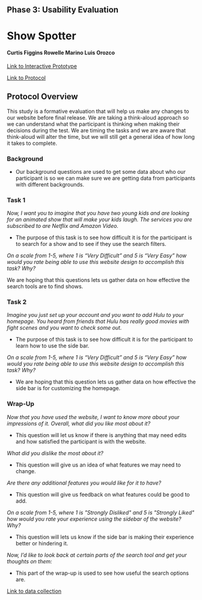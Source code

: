 ## Phase 3: Usability Evaluation

# Show Spotter

#### Curtis Figgins   Rowelle Marino   Luis Orozco
[Link to Interactive Prototype](https://xd.adobe.com/view/a63f6b9d-3a99-481e-93e1-ad330d476dbb-f36c/?fullscreen&hints=off)

[Link to Protocol](ShowSpotterUsabilityTest.pdf)
## Protocol Overview

This study is a formative evaluation that will help us make any changes to our website before final release. We are taking a think-aloud approach so we can understand
what the participant is thinking when making their decisions during the test. We are timing the tasks and we are aware that think-aloud will alter the time, but we will still
get a general idea of how long it takes to complete. 

### Background
* Our background questions are used to get some data about who our participant is so we can make sure we are getting data from participants with different backgrounds. 

### Task 1
*Now, I want you to imagine that you have two young kids and are looking for an animated show that will make your kids laugh. The services you are subscribed to are Netflix and Amazon Video.*

* The purpose of this task is to see how difficult it is for the participant is to search for a show and to see if they use the search filters. 

*On a scale from 1-5, where 1 is “Very Difficult” and 5 is “Very Easy” how  would you rate being able to use this website design to accomplish this task? Why?*

We are hoping that this questions lets us gather data on how effective the search tools are to find shows. 

### Task 2
*Imagine you just set up your account and you want to add Hulu to your homepage. You heard from friends that Hulu has really good movies with fight scenes and you want to check some out.*

* The purpose of this task is to see how difficult it is for the participant to learn how to use the side bar. 

*On a scale from 1-5, where 1 is “Very Difficult” and 5 is “Very Easy” how  would you rate being able to use this website design to accomplish this task? Why?*

* We are hoping that this question lets us gather data on how effective the side bar is for customizing the homepage.

### Wrap-Up
*Now that you have used the website, I want to know more about your impressions of it. Overall, what did you like most about it?*

* This question will let us know if there is anything that may need edits and how satisfied the participant is with the website.  

*What did you dislike the most about it?*

* This question will give us an idea of what features we may need to change.

*Are there any additional features you would like for it to have?*

* This question will give us feedback on what features could be good to add. 

*On a scale from 1-5, where 1 is "Strongly Disliked" and 5 is "Strongly Liked" how  would you rate your experience using the sidebar of the website?  Why?*

* This question will lets us know if the side bar is making their experience better or hindering it.

*Now, I’d like to look back at certain parts of the search tool and get your thoughts on them:*

* This part of the wrap-up is used to see how useful the search options are.




[Link to data collection](https://docs.google.com/spreadsheets/d/1NPHlq8AJrkLPIaopTqCFFZ1rRABsQXSCm-ZBkLn3VnE/edit?usp=sharing)
